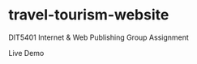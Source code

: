 # travel-tourism-website
DIT5401 Internet &amp; Web Publishing Group Assignment

<a hred="https://raw.githack.com/TSJean45/travel-tourism-website/main/index.html">Live Demo</a>
